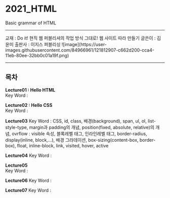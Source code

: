 # 2021_HTML
Basic grammar of HTML
<hr/>
교재 : Do it! 현직 웹 퍼블리셔의 작업 방식 그대로! 웹 사이트 따라 만들기    
글쓴이 : 김윤미    
출판사 : 이지스 퍼블리싱    
![image](https://user-images.githubusercontent.com/84966961/121812907-c662d200-cca4-11eb-80ee-32bb0c01a19f.png)    
   
<hr/>
   
## 목차
      
**Lecture01 : Hello HTML**   
Key Word :   
   
**Lecture02 : Hello CSS**   
Key Word :
   
**Lecture03**
Key Word : CSS, id, class, 배경(background), span, ul, ol, list-style-type, margin과 padding의 개념, position(fixed, absolute, relative)의 개념, ovrflow : visible 속성, 블록레벨 태그, 인라인레벨 태그, border-radius, display(inline, block,...), 배경 그라데이션, box-sizing(content-box, border-box), float, inline-block, link, visited, hover, active
   
**Lecture04**
Key Word :
   
**Lecture05**   
Key Word :
   
**Lecture06**
Key Word : 
   
**Lecture07**
Key Word :
   





